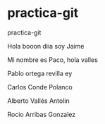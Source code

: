 # practica-git
practica-git



Hola booon diia soy Jaime


Mi nombre es Paco, hola valles

Pablo ortega revilla ey

Carlos Conde Polanco

Alberto Vallés Antolin

Rocio Arribas Gonzalez